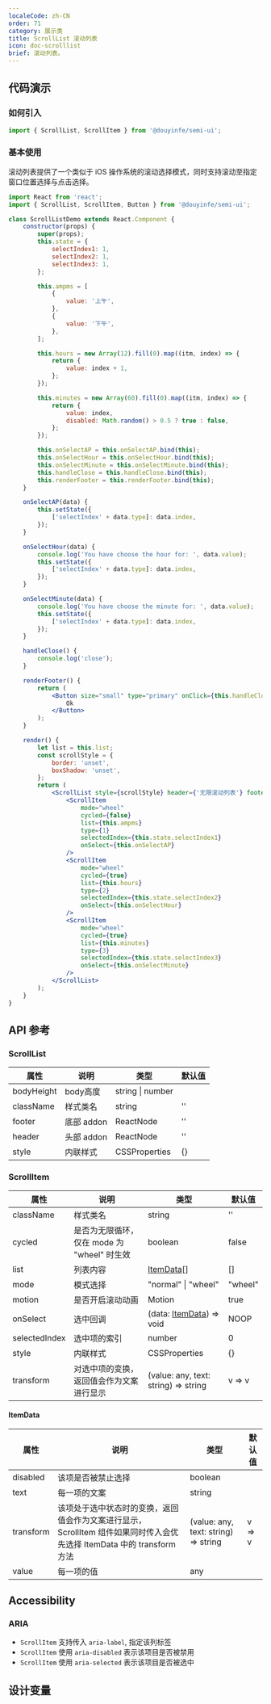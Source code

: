 ```yaml
---
localeCode: zh-CN
order: 71
category: 展示类
title: ScrollList 滚动列表
icon: doc-scrolllist
brief: 滚动列表。
---
```


## 代码演示

### 如何引入

```jsx import
import { ScrollList, ScrollItem } from '@douyinfe/semi-ui';
```

### 基本使用

滚动列表提供了一个类似于 iOS 操作系统的滚动选择模式，同时支持滚动至指定窗口位置选择与点击选择。

```jsx live=true
import React from 'react';
import { ScrollList, ScrollItem, Button } from '@douyinfe/semi-ui';

class ScrollListDemo extends React.Component {
    constructor(props) {
        super(props);
        this.state = {
            selectIndex1: 1,
            selectIndex2: 1,
            selectIndex3: 1,
        };

        this.ampms = [
            {
                value: '上午',
            },
            {
                value: '下午',
            },
        ];

        this.hours = new Array(12).fill(0).map((itm, index) => {
            return {
                value: index + 1,
            };
        });

        this.minutes = new Array(60).fill(0).map((itm, index) => {
            return {
                value: index,
                disabled: Math.random() > 0.5 ? true : false,
            };
        });

        this.onSelectAP = this.onSelectAP.bind(this);
        this.onSelectHour = this.onSelectHour.bind(this);
        this.onSelectMinute = this.onSelectMinute.bind(this);
        this.handleClose = this.handleClose.bind(this);
        this.renderFooter = this.renderFooter.bind(this);
    }

    onSelectAP(data) {
        this.setState({
            ['selectIndex' + data.type]: data.index,
        });
    }

    onSelectHour(data) {
        console.log('You have choose the hour for: ', data.value);
        this.setState({
            ['selectIndex' + data.type]: data.index,
        });
    }

    onSelectMinute(data) {
        console.log('You have choose the minute for: ', data.value);
        this.setState({
            ['selectIndex' + data.type]: data.index,
        });
    }

    handleClose() {
        console.log('close');
    }

    renderFooter() {
        return (
            <Button size="small" type="primary" onClick={this.handleClose}>
                Ok
            </Button>
        );
    }

    render() {
        let list = this.list;
        const scrollStyle = {
            border: 'unset',
            boxShadow: 'unset',
        };
        return (
            <ScrollList style={scrollStyle} header={'无限滚动列表'} footer={this.renderFooter()}>
                <ScrollItem
                    mode="wheel"
                    cycled={false}
                    list={this.ampms}
                    type={1}
                    selectedIndex={this.state.selectIndex1}
                    onSelect={this.onSelectAP}
                />
                <ScrollItem
                    mode="wheel"
                    cycled={true}
                    list={this.hours}
                    type={2}
                    selectedIndex={this.state.selectIndex2}
                    onSelect={this.onSelectHour}
                />
                <ScrollItem
                    mode="wheel"
                    cycled={true}
                    list={this.minutes}
                    type={3}
                    selectedIndex={this.state.selectIndex3}
                    onSelect={this.onSelectMinute}
                />
            </ScrollList>
        );
    }
}
```

## API 参考

### ScrollList

| 属性   | 说明       | 类型   | 默认值 |
| ------ | ---------- | ------ | ------ |
| bodyHeight | body高度 | string \| number |   |
| className | 样式类名 | string | ''     |
| footer | 底部 addon | ReactNode | ''     |
| header | 头部 addon | ReactNode | ''     |
| style  | 内联样式 | CSSProperties | {}     |

### ScrollItem

| 属性        | 说明                                                | 类型                                | 默认值 |
| ----------- | -------------------------------------------------- | ----------------------------------- | ------ |
| className   | 样式类名 | string                                   | ''                                  |
| cycled      | 是否为无限循环，仅在 mode 为 "wheel" 时生效 | boolean  | false                                |
| list        | 列表内容                                            | [ItemData](#ItemData)[]              | []     |
| mode        | 模式选择                                            | "normal" \| "wheel"                  | "wheel"|
| motion      | 是否开启滚动动画                                     | Motion                                | true   |
| onSelect    | 选中回调                                            | (data: [ItemData](#ItemData)) => void| NOOP   |
| selectedIndex | 选中项的索引                                         | number                               | 0      |
| style       | 内联样式                                            | CSSProperties                        | {}      |
| transform   | 对选中项的变换，返回值会作为文案进行显示                  | (value: any, text: string) => string | v => v |

#### ItemData

| 属性 | 说明 | 类型 | 默认值 |
| --- | --- | --- | --- |
| disabled | 该项是否被禁止选择 | boolean |  |
| text | 每一项的文案 | string |  |
| transform | 该项处于选中状态时的变换，返回值会作为文案进行显示，ScrollItem 组件如果同时传入会优先选择 ItemData 中的 transform 方法 | (value: any, text: string) => string | v => v |
| value | 每一项的值 | any |  |


## Accessibility

### ARIA

- `ScrollItem` 支持传入 `aria-label`, 指定该列标签
- `ScrollItem` 使用 `aria-disabled` 表示该项目是否被禁用
- `ScrollItem` 使用 `aria-selected` 表示该项目是否被选中

## 设计变量

<DesignToken/>
